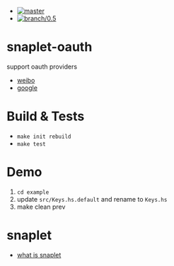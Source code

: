 

- [![master](https://secure.travis-ci.org/HaskellCNOrg/snaplet-oauth.png?branch=master)](http://travis-ci.org/HaskellCNOrg/snap-oauth)
- [![branch/0.5](https://secure.travis-ci.org/HaskellCNOrg/snaplet-oauth.png?branch=branch/0.5)](http://travis-ci.org/HaskellCNOrg/snap-oauth)             

snaplet-oauth
=============

support oauth providers

  - [weibo](http://weib.com)
  - [google](https://developers.google.com/accounts/docs/OAuth2WebServer)

Build & Tests
=============
  
  - `make init rebuild`
  - `make test`

Demo
=============

  1. `cd example`
  2. update `src/Keys.hs.default` and rename to `Keys.hs`
  3. make clean prev


snaplet
=============

- [what is snaplet]

[what is snaplet]: http://snapframework.com/docs/tutorials/snaplets-tutorial
